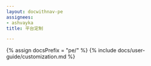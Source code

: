 ```yaml
---
layout: docwithnav-pe
assignees:
- ashvayka
title: 平台定制

---
```


{% assign docsPrefix = "pe/" %}
{% include docs/user-guide/customization.md %}